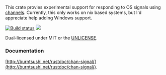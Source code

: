 This crate provies experimental support for responding to OS signals using
[channels](https://github.com/BurntSushi/chan). Currently, this only works on
nix based systems, but I'd appreciate help adding Windows support.

[![Build status](https://api.travis-ci.org/BurntSushi/chan-signal.png)](https://travis-ci.org/BurntSushi/chan-signal)
[![](http://meritbadge.herokuapp.com/chan-signal)](https://crates.io/crates/chan-signal)

Dual-licensed under MIT or the [UNLICENSE](http://unlicense.org).


### Documentation

[http://burntsushi.net/rustdoc/chan-signal/](http://burntsushi.net/rustdoc/chan-signal/).


